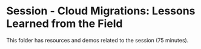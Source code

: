 # Session - Cloud Migrations: Lessons Learned from the Field #

This folder has resources and demos related to the session (75 minutes).

